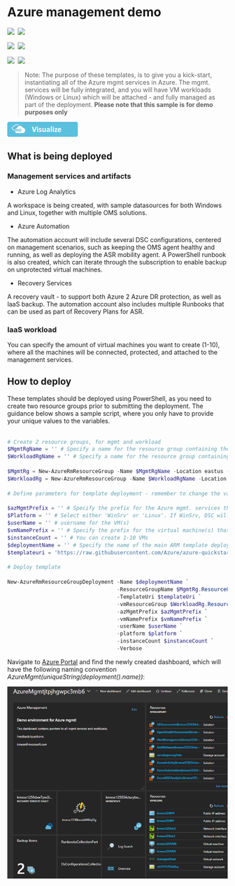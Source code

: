 # Azure management demo

<IMG SRC="https://azbotstorage.blob.core.windows.net/badges/azmgmt-demo/PublicLastTestDate.svg" />&nbsp;
<IMG SRC="https://azbotstorage.blob.core.windows.net/badges/azmgmt-demo/PublicDeployment.svg" />&nbsp;

<IMG SRC="https://azbotstorage.blob.core.windows.net/badges/azmgmt-demo/FairfaxLastTestDate.svg" />&nbsp;
<IMG SRC="https://azbotstorage.blob.core.windows.net/badges/azmgmt-demo/FairfaxDeployment.svg" />&nbsp;

<IMG SRC="https://azbotstorage.blob.core.windows.net/badges/azmgmt-demo/BestPracticeResult.svg" />&nbsp;
<IMG SRC="https://azbotstorage.blob.core.windows.net/badges/azmgmt-demo/CredScanResult.svg" />&nbsp;

>Note: The purpose of these templates, is to give you a kick-start, instantiating all of the Azure mgmt services in Azure.
The mgmt. services will be fully integrated, and you will have VM workloads (Windows or Linux) which will be attached - and fully managed as part of the deployment.
**Please note that this sample is for demo purposes only**

<a href="http://armviz.io/#/?load=https%3A%2F%2Fraw.githubusercontent.com%2FAzure%2Fazure-quickstart-templates%2Fmaster%2Fazmgmt-demo%2Fazuredeploy.json" target="_blank">
    <img src="https://raw.githubusercontent.com/Azure/azure-quickstart-templates/master/1-CONTRIBUTION-GUIDE/images/visualizebutton.png"/>
</a>

## What is being deployed

### Management services and artifacts

* Azure Log Analytics

A workspace is being created, with sample datasources for both Windows and Linux, together with multiple OMS solutions.

* Azure Automation

The automation account will include several DSC configurations, centered on management scenarios, such as keeping the OMS agent healthy and running, as well as deploying the ASR mobility agent. A PowerShell runbook is also created, which can iterate through the subscription to enable backup on unprotected virtual machines.

* Recovery Services

A recovery vault - to support both Azure 2 Azure DR protection, as well as IaaS backup. The automation account also includes multiple Runbooks that can be used as part of Recovery Plans for ASR.

### IaaS workload

You can specify the amount of virtual machines you want to create (1-10), where all the machines will be connected, protected, and attached to the management services.

## How to deploy

These templates should be deployed using PowerShell, as you need to create two resource groups prior to submitting the deployment.
The guidance below shows a sample script, where you only have to provide your unique values to the variables.

```powershell

# Create 2 resource groups, for mgmt and workload
$MgmtRgName = '' # Specify a name for the resource group containing the management services
$WorkloadRgName = '' # Specify a name for the resource group containing the virtual machine(s)

$MgmtRg = New-AzureRmResourceGroup -Name $MgmtRgName -Location eastus -Verbose
$WorkloadRg = New-AzureRmResourceGroup -Name $WorkloadRgName -Location eastus -Verbose

# Define parameters for template deployment - remember to change the values!f

$azMgmtPrefix = '' # Specify the prefix for the Azure mgmt. services that will be deployed
$Platform = '' # Select either 'WinSrv' or 'Linux'. If WinSrv, DSC will be enabled.
$userName = '' # username for the VM(s)
$vmNamePrefix = '' # Specify the prefix for the virtual machine(s) that will be created
$instanceCount = '' # You can create 1-10 VMs
$deploymentName = '' # Specify the name of the main ARM template deployment job
$templateuri = 'https://raw.githubusercontent.com/Azure/azure-quickstart-templates/master/azmgmt-demo/azuredeploy.json'

# Deploy template

New-AzureRmResourceGroupDeployment -Name $deploymentName `
                                   -ResourceGroupName $MgmtRg.ResourceGroupName `
                                   -TemplateUri $templateUri `
                                   -vmResourceGroup $WorkloadRg.ResourceGroupName `
                                   -azMgmtPrefix $azMgmtPrefix `
                                   -vmNamePrefix $vmNamePrefix `
                                   -userName $userName `
                                   -platform $platform `
                                   -instanceCount $instanceCount `
                                   -Verbose
```

Navigate to [Azure Portal](https://portal.azure.com) and find the newly created dashboard, which will have the following naming convention *AzureMgmt(uniqueString(deployment().name))*:

![media](./images/dashboard-new.png)
